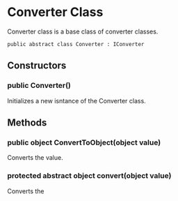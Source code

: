 # Converter Class

Converter class is a base class of converter classes.

<pre><code>public abstract class Converter : IConverter
</code></pre>

## Constructors

### public Converter()

Initializes a new isntance of the Converter class.

## Methods

### public object ConvertToObject(object value)

Converts the value.

### protected abstract object convert(object value)

Converts the